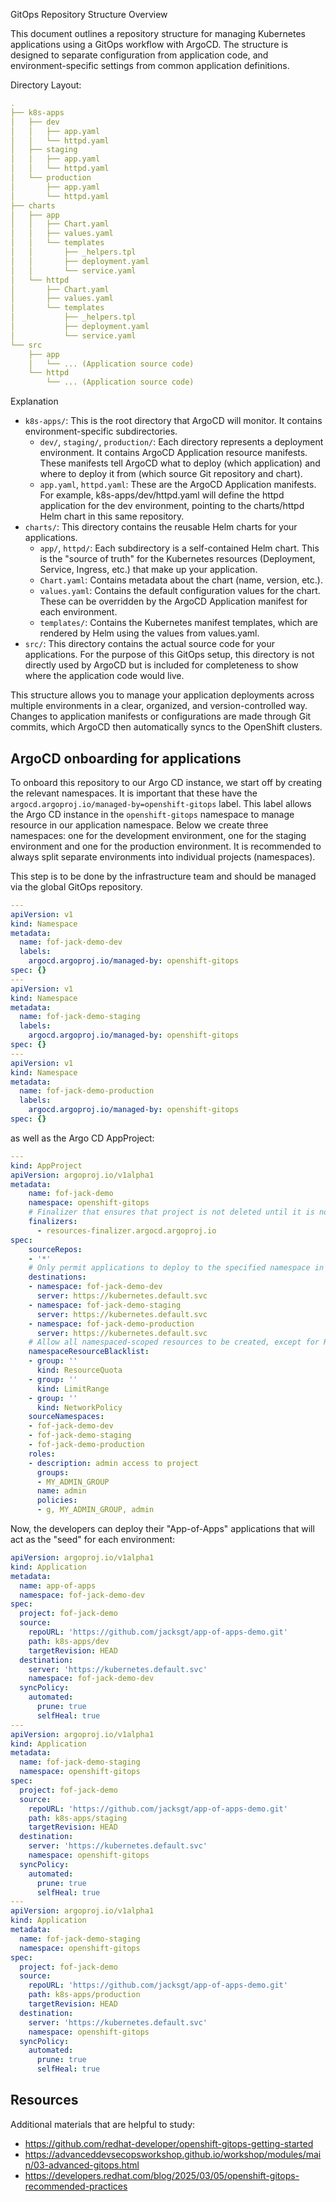 GitOps Repository Structure Overview

This document outlines a repository structure for managing Kubernetes applications using a GitOps workflow with ArgoCD. The structure is designed to separate configuration from application code, and environment-specific settings from common application definitions.

Directory Layout:

```yaml
.
├── k8s-apps
│   ├── dev
│   │   ├── app.yaml
│   │   └── httpd.yaml
│   ├── staging
│   │   ├── app.yaml
│   │   └── httpd.yaml
│   └── production
│       ├── app.yaml
│       └── httpd.yaml
├── charts
│   ├── app
│   │   ├── Chart.yaml
│   │   ├── values.yaml
│   │   └── templates
│   │       ├── _helpers.tpl
│   │       ├── deployment.yaml
│   │       └── service.yaml
│   └── httpd
│       ├── Chart.yaml
│       ├── values.yaml
│       └── templates
│           ├── _helpers.tpl
│           ├── deployment.yaml
│           └── service.yaml
└── src
    ├── app
    │   └── ... (Application source code)
    └── httpd
        └── ... (Application source code)
```


Explanation

* `k8s-apps/`: This is the root directory that ArgoCD will monitor. It contains environment-specific subdirectories.
  * `dev/`, `staging/`, `production/`: Each directory represents a deployment environment. It contains ArgoCD Application resource manifests. These manifests tell ArgoCD what to deploy (which application) and where to deploy it from (which source Git repository and chart).
  * `app.yaml`, `httpd.yaml`: These are the ArgoCD Application manifests. For example, k8s-apps/dev/httpd.yaml will define the httpd application for the dev environment, pointing to the charts/httpd Helm chart in this same repository.
* `charts/`: This directory contains the reusable Helm charts for your applications.
  * `app/`, `httpd/`: Each subdirectory is a self-contained Helm chart. This is the "source of truth" for the Kubernetes resources (Deployment, Service, Ingress, etc.) that make up your application.
  * `Chart.yaml`: Contains metadata about the chart (name, version, etc.).
  * `values.yaml`: Contains the default configuration values for the chart. These can be overridden by the ArgoCD Application manifest for each environment.
  * `templates/`: Contains the Kubernetes manifest templates, which are rendered by Helm using the values from values.yaml.
* `src/`: This directory contains the actual source code for your applications. For the purpose of this GitOps setup, this directory is not directly used by ArgoCD but is included for completeness to show where the application code would live.

This structure allows you to manage your application deployments across multiple environments in a clear, organized, and version-controlled way. Changes to application manifests or configurations are made through Git commits, which ArgoCD then automatically syncs to the OpenShift clusters.


## ArgoCD onboarding for applications

To onboard this repository to our Argo CD instance, we start off by creating the relevant namespaces.
It is important that these have the `argocd.argoproj.io/managed-by=openshift-gitops` label.
This label allows the Argo CD instance in the `openshift-gitops` namespace to manage resource in our application namespace.
Below we create three namespaces: one for the development environment, one for the staging environment and one for the production environment.
It is recommended to always split separate environments into individual projects (namespaces).

This step is to be done by the infrastructure team and should be managed via the global GitOps repository.

```yaml
---
apiVersion: v1
kind: Namespace
metadata:
  name: fof-jack-demo-dev
  labels:
    argocd.argoproj.io/managed-by: openshift-gitops
spec: {}
---
apiVersion: v1
kind: Namespace
metadata:
  name: fof-jack-demo-staging
  labels:
    argocd.argoproj.io/managed-by: openshift-gitops
spec: {}
---
apiVersion: v1
kind: Namespace
metadata:
  name: fof-jack-demo-production
  labels:
    argocd.argoproj.io/managed-by: openshift-gitops
spec: {}
```

as well as the Argo CD AppProject:

```yaml
---
kind: AppProject
apiVersion: argoproj.io/v1alpha1
metadata:
    name: fof-jack-demo
    namespace: openshift-gitops
    # Finalizer that ensures that project is not deleted until it is not referenced by any application
    finalizers:
      - resources-finalizer.argocd.argoproj.io
spec:
    sourceRepos:
    - '*'
    # Only permit applications to deploy to the specified namespace in the same cluster
    destinations:
    - namespace: fof-jack-demo-dev
      server: https://kubernetes.default.svc
    - namespace: fof-jack-demo-staging
      server: https://kubernetes.default.svc
    - namespace: fof-jack-demo-production
      server: https://kubernetes.default.svc
    # Allow all namespaced-scoped resources to be created, except for ResourceQuota, LimitRange, NetworkPolicy
    namespaceResourceBlacklist:
    - group: ''
      kind: ResourceQuota
    - group: ''
      kind: LimitRange
    - group: ''
      kind: NetworkPolicy
    sourceNamespaces:
    - fof-jack-demo-dev
    - fof-jack-demo-staging
    - fof-jack-demo-production
    roles:
    - description: admin access to project
      groups:
      - MY_ADMIN_GROUP
      name: admin
      policies:
      - g, MY_ADMIN_GROUP, admin
```



Now, the developers can deploy their "App-of-Apps" applications that will act as the "seed" for each environment:

```yaml
apiVersion: argoproj.io/v1alpha1
kind: Application
metadata:
  name: app-of-apps
  namespace: fof-jack-demo-dev
spec:
  project: fof-jack-demo
  source:
    repoURL: 'https://github.com/jacksgt/app-of-apps-demo.git'
    path: k8s-apps/dev
    targetRevision: HEAD
  destination:
    server: 'https://kubernetes.default.svc'
    namespace: fof-jack-demo-dev
  syncPolicy:
    automated:
      prune: true
      selfHeal: true
---
apiVersion: argoproj.io/v1alpha1
kind: Application
metadata:
  name: fof-jack-demo-staging
  namespace: openshift-gitops
spec:
  project: fof-jack-demo
  source:
    repoURL: 'https://github.com/jacksgt/app-of-apps-demo.git'
    path: k8s-apps/staging
    targetRevision: HEAD
  destination:
    server: 'https://kubernetes.default.svc'
    namespace: openshift-gitops
  syncPolicy:
    automated:
      prune: true
      selfHeal: true
---
apiVersion: argoproj.io/v1alpha1
kind: Application
metadata:
  name: fof-jack-demo-staging
  namespace: openshift-gitops
spec:
  project: fof-jack-demo
  source:
    repoURL: 'https://github.com/jacksgt/app-of-apps-demo.git'
    path: k8s-apps/production
    targetRevision: HEAD
  destination:
    server: 'https://kubernetes.default.svc'
    namespace: openshift-gitops
  syncPolicy:
    automated:
      prune: true
      selfHeal: true
```

## Resources

Additional materials that are helpful to study:

* https://github.com/redhat-developer/openshift-gitops-getting-started
* https://advanceddevsecopsworkshop.github.io/workshop/modules/main/03-advanced-gitops.html
* https://developers.redhat.com/blog/2025/03/05/openshift-gitops-recommended-practices
